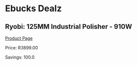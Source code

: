 
# Ebucks Dealz
## Ryobi: 125MM Industrial Polisher - 910W
[Product Page](https://www.ebucks.com/web/shop/productSelected.do?prodId=951511751&catId=714948688)

Price: R3899.00

Savings: 100.0


	